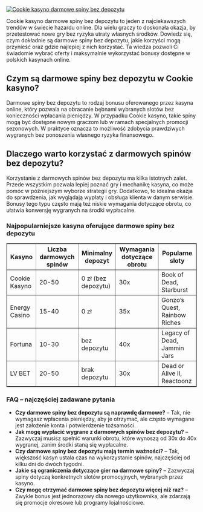 [![Cookie kasyno darmowe spiny bez depozytu](https://123-caf.pages.dev/gitsignup.png)](https://vrmoo.ru/Bt82HjjY)

<div>     <p>Cookie kasyno darmowe spiny bez depozytu to jeden z najciekawszych trendów w świecie hazardu online. Dla wielu graczy to doskonała okazja, by przetestować nowe gry bez ryzyka utraty własnych środków. Dowiedz się, czym dokładnie są darmowe spiny bez depozytu, jakie korzyści mogą przynieść oraz gdzie najlepiej z nich korzystać. Ta wiedza pozwoli Ci świadomie wybrać oferty i maksymalnie wykorzystać bonusy dostępne w polskich kasynach online.</p>        <h2>Czym są darmowe spiny bez depozytu w Cookie kasyno?</h2>     <p>Darmowe spiny bez depozytu to rodzaj bonusu oferowanego przez kasyna online, który pozwala na obracanie bębnami wybranych slotów bez konieczności wpłacania pieniędzy. W przypadku Cookie kasyno, takie spiny mogą być dostępne nowym graczom lub w ramach specjalnych promocji sezonowych. W praktyce oznacza to możliwość zdobycia prawdziwych wygranych bez ponoszenia własnego ryzyka finansowego.</p>        <h2>Dlaczego warto korzystać z darmowych spinów bez depozytu?</h2>     <p>Korzystanie z darmowych spinów bez depozytu ma kilka istotnych zalet. Przede wszystkim pozwala lepiej poznać gry i mechanikę kasyna, co może pomóc w późniejszym wyborze strategii gry. Dodatkowo, to idealna okazja do sprawdzenia, jak wyglądają wypłaty i obsługa klienta w danym serwisie. Bonusy tego typu często mają też niskie wymagania dotyczące obrotu, co ułatwia konwersję wygranych na środki wypłacalne.</p>        <h3>Najpopularniejsze kasyna oferujące darmowe spiny bez depozytu</h3>     <table border="1" cellspacing="0" cellpadding="5">       <thead>         <tr>           <th>Kasyno</th>           <th>Liczba darmowych spinów</th>           <th>Minimalny depozyt</th>           <th>Wymagania dotyczące obrotu</th>           <th>Popularne sloty</th>         </tr>       </thead>       <tbody>         <tr>           <td>Cookie Kasyno</td>           <td>20-50</td>           <td>0 zł (bez depozytu)</td>           <td>30x</td>           <td>Book of Dead, Starburst</td>         </tr>         <tr>           <td>Energy Casino</td>           <td>15-40</td>           <td>0 zł</td>           <td>35x</td>           <td>Gonzo’s Quest, Rainbow Riches</td>         </tr>         <tr>           <td>Fortuna</td>           <td>10-30</td>           <td>bez depozytu</td>           <td>40x</td>           <td>Legacy of Dead, Jammin Jars</td>         </tr>         <tr>           <td>LV BET</td>           <td>20-50</td>           <td>brak depozytu</td>           <td>30x</td>           <td>Dead or Alive II, Reactoonz</td>         </tr>       </tbody>     </table>        <h3>FAQ – najczęściej zadawane pytania</h3>     <ul>       <li><strong>Czy darmowe spiny bez depozytu są naprawdę darmowe?</strong> – Tak, nie wymagasz wpłacenia pieniędzy, aby je otrzymać, ale często wymagane jest założenie konta i potwierdzenie tożsamości.</li>       <li><strong>Jak mogę wypłacić wygrane z darmowych spinów bez depozytu?</strong> – Zazwyczaj musisz spełnić warunki obrotu, które wynoszą od 30x do 40x wygranej, zanim środki staną się wypłacalne.</li>       <li><strong>Czy darmowe spiny bez depozytu mają termin ważności?</strong> – Tak, większość kasyn ustala czas na wykorzystanie spinów, najczęściej od kilku dni do dwóch tygodni.</li>       <li><strong>Jakie są ograniczenia dotyczące gier na darmowe spiny?</strong> – Zazwyczaj spiny dotyczą konkretnych slotów promocyjnych, wybranych przez kasyno.</li>       <li><strong>Czy mogę otrzymać darmowe spiny bez depozytu więcej niż raz?</strong> – Zwykle bonus jest jednorazowy dla nowego użytkownika, ale zdarzają się promocje okresowe lub programy lojalnościowe.</li>     </ul>   </div>